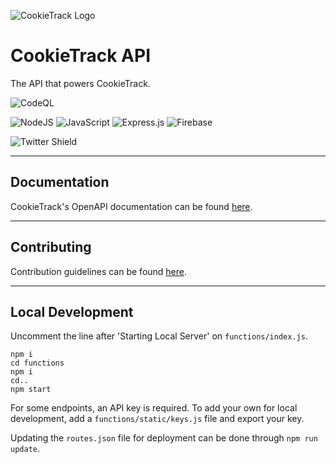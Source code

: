 ![CookieTrack Logo][logo]
# CookieTrack API

The API that powers CookieTrack.

![CodeQL](https://github.com/Ncookiez/cookietrack-api/actions/workflows/codeql-analysis.yml/badge.svg)

![NodeJS](https://img.shields.io/badge/node.js-6DA55F?style=for-the-badge&logo=node.js&logoColor=white)
![JavaScript](https://img.shields.io/badge/javascript-%23323330.svg?style=for-the-badge&logo=javascript&logoColor=%23F7DF1E)
![Express.js](https://img.shields.io/badge/express.js-%23404d59.svg?style=for-the-badge&logo=express&logoColor=%2361DAFB)
![Firebase](https://img.shields.io/badge/firebase-%23039BE5.svg?style=for-the-badge&logo=firebase)

![Twitter Shield](https://img.shields.io/twitter/follow/cookietrack_io?style=social)

---

## Documentation

CookieTrack's OpenAPI documentation can be found [here](https://api.cookietrack.io/docs).

---

## Contributing

Contribution guidelines can be found [here](CONTRIBUTING.md).

---

## Local Development

Uncomment the line after 'Starting Local Server' on `functions/index.js`.

```
npm i
cd functions
npm i
cd..
npm start
```

For some endpoints, an API key is required. To add your own for local development, add a `functions/static/keys.js` file and export your key.

Updating the `routes.json` file for deployment can be done through `npm run update`.

[logo]: https://github.com/Ncookiez/cookietrack-api/blob/master/favicon.svg "CookieTrack"
